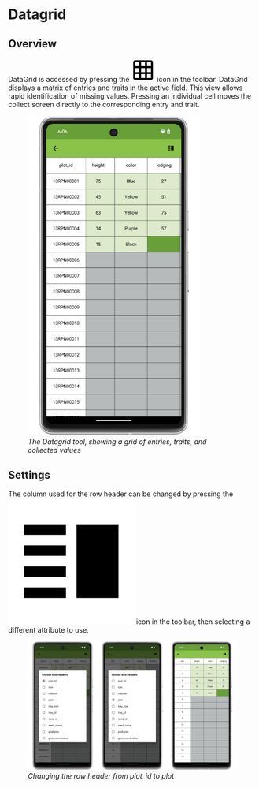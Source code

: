 <link rel="stylesheet" type="text/css" href="_styles/styles.css">

# Datagrid

## Overview

DataGrid is accessed by pressing the <img class="icon" src="_static/icons/settings/features/grid.png"> icon in the toolbar.
DataGrid displays a matrix of entries and traits in the active field.
This view allows rapid identification of missing values.
Pressing an individual cell moves the collect screen directly to the corresponding entry and trait.

<figure class="image">
  <img class="screenshot" src="_static/images/datagrid/datagrid_view_framed.png" width="350px"> 
  <figcaption class="screenshot-caption"><i>The Datagrid tool, showing a grid of entries, traits, and collected values</i></figcaption> 
</figure>

## Settings

The column used for the row header can be changed by pressing the <img class="icon" src="_static/icons/collect/view-split-vertical.png"> icon in the toolbar, then selecting a different attribute to use.

<figure class="image">
  <img class="screenshot" src="_static/images/datagrid/datagrid_edit_rows_joined.png" width="1100px"> 
  <figcaption class="screenshot-caption"><i>Changing the row header from plot_id to plot</i></figcaption> 
</figure>